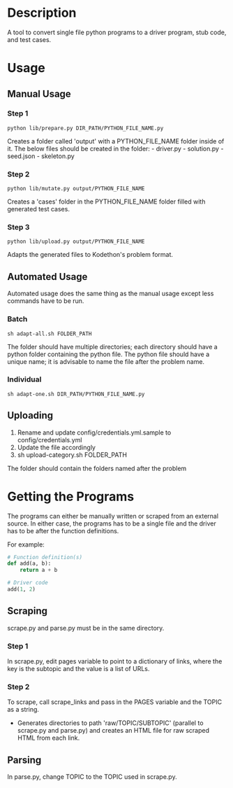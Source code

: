# Description

A tool to convert single file python programs to a driver program, stub code, and test cases.

# Usage

## Manual Usage

### Step 1 

```
python lib/prepare.py DIR_PATH/PYTHON_FILE_NAME.py
```

Creates a folder called 'output' with a PYTHON_FILE_NAME folder inside of it. 
The below files should be created in the folder:
    - driver.py
    - solution.py
    - seed.json
    - skeleton.py

### Step 2 

``` 
python lib/mutate.py output/PYTHON_FILE_NAME
```

Creates a 'cases' folder in the PYTHON_FILE_NAME folder filled with generated test cases.


### Step 3

```
python lib/upload.py output/PYTHON_FILE_NAME
```

Adapts the generated files to Kodethon's problem format.


## Automated Usage

Automated usage does the same thing as the manual usage except less commands have to be run.

### Batch
    
```
sh adapt-all.sh FOLDER_PATH
```

The folder should have multiple directories; each directory should have a
python folder containing the python file. The python file should have a
unique name; it is advisable to name the file after the problem name.

### Individual

```
sh adapt-one.sh DIR_PATH/PYTHON_FILE_NAME.py
```

## Uploading

1. Rename and update config/credentials.yml.sample to
config/credentials.yml
2. Update the file accordingly
3. sh upload-category.sh FOLDER_PATH

The folder should contain the folders named after the problem

# Getting the Programs

The programs can either be manually written or scraped from an external source. 
In either case, the programs has to be a single file and the driver has to be after the function definitions.

For example:
``` python
# Function definition(s)
def add(a, b):
    return a + b

# Driver code
add(1, 2)
```

## Scraping

scrape.py and parse.py must be in the same directory. 

### Step 1
In scrape.py, edit pages variable to point to a dictionary of
links, where the key is the subtopic and the value is a list of URLs.

### Step 2
To scrape, call scrape_links and pass in the PAGES variable and the
TOPIC as a string.
- Generates directories to path 'raw/TOPIC/SUBTOPIC' (parallel to
  scrape.py and parse.py) and creates
  an HTML file for raw scraped HTML from each link.

## Parsing

In parse.py, change TOPIC to the TOPIC used in scrape.py.

